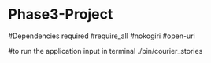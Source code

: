 # Phase3-Project

#Dependencies required
#require_all
#nokogiri
#open-uri

#to run the application input in terminal ./bin/courier_stories
